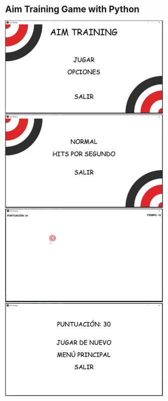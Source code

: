 # Aim Training Game with Python

![Screenshot](/screenshots/screenshot_1.png)
![Screenshot](/screenshots/screenshot_2.png)
![Screenshot](/screenshots/screenshot_3.png)
![Screenshot](/screenshots/screenshot_4.png)
